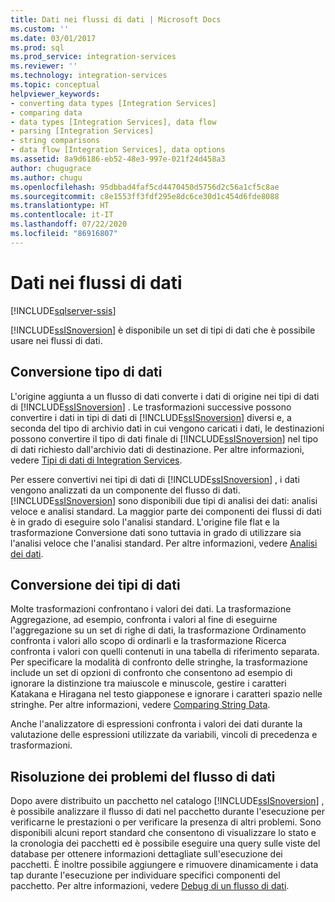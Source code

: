 ```yaml
---
title: Dati nei flussi di dati | Microsoft Docs
ms.custom: ''
ms.date: 03/01/2017
ms.prod: sql
ms.prod_service: integration-services
ms.reviewer: ''
ms.technology: integration-services
ms.topic: conceptual
helpviewer_keywords:
- converting data types [Integration Services]
- comparing data
- data types [Integration Services], data flow
- parsing [Integration Services]
- string comparisons
- data flow [Integration Services], data options
ms.assetid: 8a9d6186-eb52-48e3-997e-021f24d458a3
author: chugugrace
ms.author: chugu
ms.openlocfilehash: 95dbbad4faf5cd4470450d5756d2c56a1cf5c8ae
ms.sourcegitcommit: c8e1553ff3fdf295e8dc6ce30d1c454d6fde8088
ms.translationtype: HT
ms.contentlocale: it-IT
ms.lasthandoff: 07/22/2020
ms.locfileid: "86916807"
---
```

# <a name="data-in-data-flows"></a>Dati nei flussi di dati

[!INCLUDE[sqlserver-ssis](../../includes/applies-to-version/sqlserver-ssis.md)]


  [!INCLUDE[ssISnoversion](../../includes/ssisnoversion-md.md)] è disponibile un set di tipi di dati che è possibile usare nei flussi di dati.  
  
## <a name="data-type-conversion"></a>Conversione tipo di dati  
 L'origine aggiunta a un flusso di dati converte i dati di origine nei tipi di dati di [!INCLUDE[ssISnoversion](../../includes/ssisnoversion-md.md)] . Le trasformazioni successive possono convertire i dati in tipi di dati di [!INCLUDE[ssISnoversion](../../includes/ssisnoversion-md.md)] diversi e, a seconda del tipo di archivio dati in cui vengono caricati i dati, le destinazioni possono convertire il tipo di dati finale di [!INCLUDE[ssISnoversion](../../includes/ssisnoversion-md.md)] nel tipo di dati richiesto dall'archivio dati di destinazione. Per altre informazioni, vedere [Tipi di dati di Integration Services](../../integration-services/data-flow/integration-services-data-types.md).  
  
 Per essere convertivi nei tipi di dati di [!INCLUDE[ssISnoversion](../../includes/ssisnoversion-md.md)] , i dati vengono analizzati da un componente del flusso di dati. [!INCLUDE[ssISnoversion](../../includes/ssisnoversion-md.md)] sono disponibili due tipi di analisi dei dati: analisi veloce e analisi standard. La maggior parte dei componenti dei flussi di dati è in grado di eseguire solo l'analisi standard. L'origine file flat e la trasformazione Conversione dati sono tuttavia in grado di utilizzare sia l'analisi veloce che l'analisi standard. Per altre informazioni, vedere [Analisi dei dati](../../integration-services/data-flow/parsing-data.md).  
  
## <a name="data-type-comparison"></a>Conversione dei tipi di dati  
 Molte trasformazioni confrontano i valori dei dati. La trasformazione Aggregazione, ad esempio, confronta i valori al fine di eseguirne l'aggregazione su un set di righe di dati, la trasformazione Ordinamento confronta i valori allo scopo di ordinarli e la trasformazione Ricerca confronta i valori con quelli contenuti in una tabella di riferimento separata. Per specificare la modalità di confronto delle stringhe, la trasformazione include un set di opzioni di confronto che consentono ad esempio di ignorare la distinzione tra maiuscole e minuscole, gestire i caratteri Katakana e Hiragana nel testo giapponese e ignorare i caratteri spazio nelle stringhe. Per altre informazioni, vedere [Comparing String Data](../../integration-services/data-flow/comparing-string-data.md).  
  
 Anche l'analizzatore di espressioni confronta i valori dei dati durante la valutazione delle espressioni utilizzate da variabili, vincoli di precedenza e trasformazioni.  
  
## <a name="data-flow-troubleshooting"></a>Risoluzione dei problemi del flusso di dati  
 Dopo avere distribuito un pacchetto nel catalogo [!INCLUDE[ssISnoversion](../../includes/ssisnoversion-md.md)] , è possibile analizzare il flusso di dati nel pacchetto durante l'esecuzione per verificarne le prestazioni o per verificare la presenza di altri problemi. Sono disponibili alcuni report standard che consentono di visualizzare lo stato e la cronologia dei pacchetti ed è possibile eseguire una query sulle viste del database per ottenere informazioni dettagliate sull'esecuzione dei pacchetti. È inoltre possibile aggiungere e rimuovere dinamicamente i data tap durante l'esecuzione per individuare specifici componenti del pacchetto. Per altre informazioni, vedere [Debug di un flusso di dati](../../integration-services/troubleshooting/debugging-data-flow.md).  
  
  
